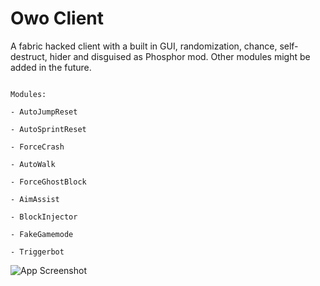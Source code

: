# Owo Client

A fabric hacked client with a built in GUI, randomization, chance, self-destruct, hider and disguised as Phosphor mod. Other modules might be added in the future.

                                                                          Modules:
                                                                          - AutoJumpReset
                                                                          - AutoSprintReset
                                                                          - ForceCrash
                                                                          - AutoWalk
                                                                          - ForceGhostBlock
                                                                          - AimAssist
                                                                          - BlockInjector
                                                                          - FakeGamemode
                                                                          - Triggerbot

![App Screenshot](https://media.discordapp.net/attachments/1078510402377359380/1127419310760001607/image.png?width=444&height=671)

